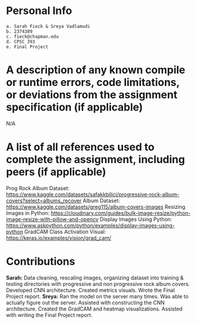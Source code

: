 # Personal Info

    a. Sarah Fieck & Sreya Vadlamudi
    b. 2374389
    c. fieck@chapman.edu
    d. CPSC 393
    e. Final Project

# A description of any known compile or runtime errors, code limitations, or deviations from the assignment specification (if applicable)
N/A

# A list of all references used to complete the assignment, including peers (if applicable)
Prog Rock Album Dataset: https://www.kaggle.com/datasets/safakkbilici/progressive-rock-album-covers?select=albums_recover
Album Dataset: https://www.kaggle.com/datasets/greg115/album-covers-images
Resizing Images in Python: https://cloudinary.com/guides/bulk-image-resize/python-image-resize-with-pillow-and-opencv
Display Images Using Python: https://www.askpython.com/python/examples/display-images-using-python
GradCAM Class Activation Visual: https://keras.io/examples/vision/grad_cam/

# Contributions
**Sarah:** Data cleaning, rescaling images, organizing dataset into training & testing directories with progressive and non progressive rock album covers. Developed CNN architecture. Created metrics visuals. Wrote the Final Project report.
**Sreya:** Ran the model on the server many times. Was able to actually figure out the server. Assisted with constructing the CNN architecture. Created the GradCAM and heatmap visualizations. Assisted with writing the Final Project report.


